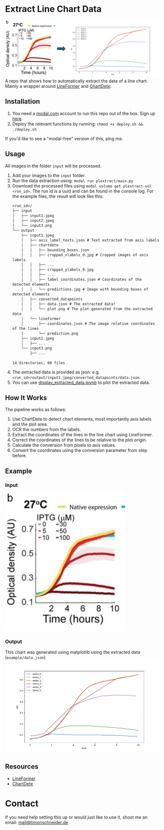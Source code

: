 # Extract Line Chart Data
![Example Output](example/plextract.png)
A repo that shows how to automatically extract the data of a line chart. Mainly a wrapper around [LineFormer](https://github.com/TheJaeLal/LineFormer) and [ChartDete](https://github.com/pengyu965/ChartDete/).

## Installation
1. You need a [modal.com](https://modal.com) account to run this repo out of the box. Sign up [here](https://modal.com/signup).
2. Deploy the relevant functions by running: `chmod +x deploy.sh && ./deploy.sh`

If you'd like to see a "modal-free" version of this, ping me.

## Usage
All images in the folder `input` will be processed.
1. Add your images to the `input` folder.
2. Run the data extraction using: `modal run plextract/main.py`
3. Download the processed files using `modal volume get plextract-vol <run_id>`. The run id is a uuid and can be found in the console log. For the example files, the result will look like this:
    ```
    <run_id>/
    ├── input
    │   ├── input1.jpeg
    │   ├── input2.jpeg
    │   └── input3.png
    └── output
        ├── input1.jpeg
        │   ├── axis_label_texts.json # Text extracted from axis labels
        │   ├── chartdete
        │   │   ├── bounding_boxes.json
        │   │   ├── cropped_xlabels_0.jpg # Cropped images of axis labels
        │   │   ├── ...
        │   │   ├── cropped_ylabels_0.jpg 
        │   │   ├── ...
        │   │   ├── label_coordinates.json # Coordinates of the detected elements
        │   │   └── predictions.jpg # Image with bounding boxes of detected elements
        │   ├── converted_datapoints
        │   │   ├── data.json # The extracted data!
        │   │   └── plot.png # The plot generated from the extracted data
        │   └── lineformer
        │       ├── coordinates.json # The image relative coordinates of the lines
        │       └── prediction.png
        ├── input2.jpeg
        │   ├── ...
        └── input3.png
            ├── ...

    14 directories, 60 files
    ```
4. The extracted data is provided as json: e.g. `<run_id>/output/input1.jpeg/converted_datapoints/data.json`.
5. You can use [display_extracted_data.ipynb](display_extracted_data.ipynb) to plot the extracted data.



## How It Works
The pipeline works as follows: 
1. Use ChartDete to detect chart elements, most importantly axis labels and the plot area. 
2. OCR the numbers from the labels. 
3. Extract the coordinates of the lines in the line chart using LineFormer. 
4. Correct the coordinates of the lines to be relative to the plot origin. 
5. Calculate the conversion from pixels to axis values.
6. Convert the coordinates using the conversion parameter from step before.
 

## Example

### Input
![Example Input](example/input.png)

### Output
This chart was generated using matplotlib using the extracted data (`example/data.json`)
![Example Output](example/output.png)

## Resources
- [LineFormer](https://github.com/TheJaeLal/LineFormer)
- [ChartDete](https://github.com/pengyu965/ChartDete/)


# Contact
If you need help setting this up or would just like to use it, shoot me an email: mail@timonschneider.de